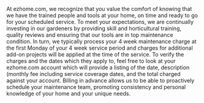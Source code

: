 At ezhome.com, we recognize that you value the comfort of knowing that we have the trained people and tools at your home, on time and ready to go for your scheduled service. To meet your expectations, we are continually investing in our gardeners by providing skill and horticultural training, quality reviews and ensuring that our tools are in top maintenance condition. In turn, we typically process your 4 week maintenance charge at the first Monday of your 4 week service period and charges for additional add-on projects will be applied at the time of the service. To verify the charges and the dates which they apply to, feel free to look at your ezhome.com account which will provide a listing of the date, description (monthly fee including service coverage dates, and the total charged against your account. Billing in advance allows us to be able to proactively schedule your maintenance team, promoting consistency and personal knowledge of your home and your unique needs.